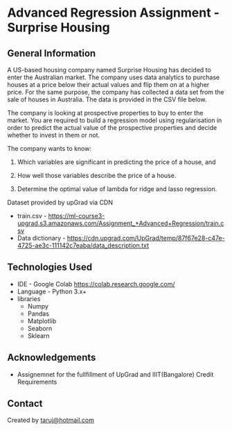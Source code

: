 # Advanced Regression Assignment - Surprise Housing

## General Information
A US-based housing company named Surprise Housing has decided to enter the Australian market. The company uses data analytics to purchase houses at a price below their actual values and flip them on at a higher price. For the same purpose, the company has collected a data set from the sale of houses in Australia. The data is provided in the CSV file below. 

The company is looking at prospective properties to buy to enter the market. You are required to build a regression model using regularisation in order to predict the actual value of the prospective properties and decide whether to invest in them or not. 

The company wants to know:

1. Which variables are significant in predicting the price of a house, and

2. How well those variables describe the price of a house.

3. Determine the optimal value of lambda for ridge and lasso regression.

Dataset provided by upGrad via CDN
- train.csv - https://ml-course3-upgrad.s3.amazonaws.com/Assignment_+Advanced+Regression/train.csv
- Data dictionary - https://cdn.upgrad.com/UpGrad/temp/87f67e28-c47e-4725-ae3c-111142c7eaba/data_description.txt

## Technologies Used
- IDE - Google Colab https://colab.research.google.com/
- Language - Python 3.x+
- libraries
    - Numpy
    - Pandas
    - Matplotlib
    - Seaborn
    - Sklearn
  

## Acknowledgements
- Assignemnet for the fullfillment of UpGrad and IIIT(Bangalore) Credit Requirements


## Contact
Created by taruj@hotmail.com
